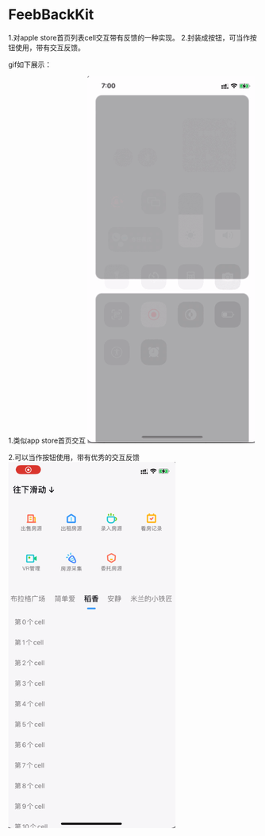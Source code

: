 # FeebBackKit
1.对apple store首页列表cell交互带有反馈的一种实现。 2.封装成按钮，可当作按钮使用，带有交互反馈。

gif如下展示：

1.类似app store首页交互
![img](https://github.com/cglwxn/FeebBackKit/blob/master/feedback_list_Gif.gif)



2.可以当作按钮使用，带有优秀的交互反馈
![img](https://github.com/cglwxn/FeebBackKit/blob/master/feedback_button_Gif.gif)

